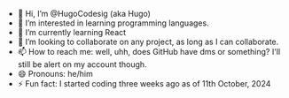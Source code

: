 - 👋 Hi, I’m @HugoCodesig (aka Hugo)
- 👀 I’m interested in learning programming languages.
- 🌱 I’m currently learning React
- 💞️ I’m looking to collaborate on any project, as long as I can collaborate.
- 📫 How to reach me: well, uhh, does GitHub have dms or something? I'll still be alert on my account though.
- 😄 Pronouns: he/him
- ⚡ Fun fact: I started coding three weeks ago as of 11th October, 2024

<!---
HugoCodesig/HugoCodesig is a ✨ special ✨ repository because its `README.md` (this file) appears on your GitHub profile.
You can click the Preview link to take a look at your changes.
--->
